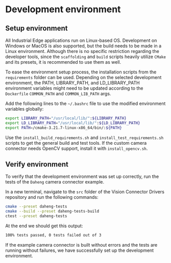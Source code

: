 # Development environment

## Setup environment
All Industrial Edge applications run on Linux-based OS. Development on Windows or MacOS is also supported, but the build needs to be made in a Linux environment. Although there is no specific restriction regarding the developer tools, since the ```scaffolding``` and ```build``` scripts heavily utilize ```CMake``` and its presets, it is recommended to use them as well.

To ease the environment setup process, the installation scripts from the ```requirements``` folder can be used. Depending on the selected development environment, the PATH, LIBRARY_PATH, and LD_LIBRARY_PATH environment variables might need to be updated according to the ```Dockerfile``` ```COMMON_PATH``` and ```COMMON_LIB_PATH``` args.

Add the following lines to the ```~/.bashrc``` file to use the modified environment variables globally:
```bash
export LIBRARY_PATH="/usr/local/lib/":${LIBRARY_PATH}
export LD_LIBRARY_PATH="/usr/local/lib/":${LD_LIBRARY_PATH}
export PATH=/cmake-3.21.7-linux-x86_64/bin/:${PATH}
```

Use the ```install_build_requirements.sh``` and ```install_test_requirements.sh``` scripts to get the general build and test tools. If the custom camera connector needs OpenCV support, install it with ```install_opencv.sh```.

## Verify environment
To verify that the development environment was set up correctly, run the tests of the ```Daheng``` camera connector example.

In a new terminal, navigate to the ```src``` folder of the Vision Connector Drivers repository and run the following commands:
```bash
cmake --preset daheng-tests
cmake --build --preset daheng-tests-build
ctest --preset daheng-tests
```
At the end we should get this output:

```bash
100% tests passed, 0 tests failed out of 3
```

If the example camera connector is built without errors and the tests are running without failures, we have successfully set up the development environment.